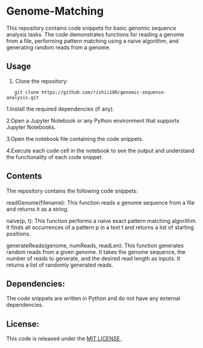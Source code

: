 # Genome-Matching
This repository contains code snippets for basic genomic sequence analysis tasks. The code demonstrates functions for reading a genome from a file, performing pattern matching using a naive algorithm, and generating random reads from a genome.

## Usage

1. Clone the repository:

```
   git clone https://github.com/rishii100/genomic-sequence-analysis.git
```
1.Install the required dependencies (if any).

2.Open a Jupyter Notebook or any Python environment that supports Jupyter Notebooks.

3.Open the notebook file containing the code snippets.

4.Execute each code cell in the notebook to see the output and understand the functionality of each code snippet.

## Contents
The repository contains the following code snippets:

readGenome(filename): This function reads a genome sequence from a file and returns it as a string.

naive(p, t): This function performs a naive exact pattern matching algorithm. It finds all occurrences of a pattern p in a text t and returns a list of starting positions.

generateReads(genome, numReads, readLen): This function generates random reads from a given genome. It takes the genome sequence, the number of reads to generate, and the desired read length as inputs. It returns a list of randomly generated reads.

## Dependencies:
The code snippets are written in Python and do not have any external dependencies.

## License:
This code is released under the <a href="https://youtu.be/xEVL1sQNLLY"> MIT LICENSE </a>.
